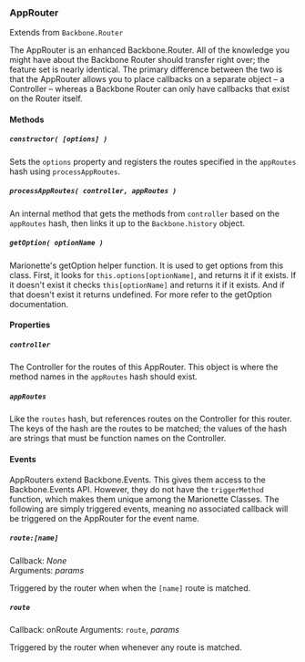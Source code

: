 ### AppRouter  
Extends from `Backbone.Router`

The AppRouter is an enhanced Backbone.Router. All of the knowledge you might have about
the Backbone Router should transfer right over; the feature set is nearly identical. The primary
difference between the two is that the AppRouter allows you to place callbacks on a separate object
– a Controller – whereas a Backbone Router can only have callbacks that exist on the Router itself.

#### Methods

##### `constructor( [options] )`

Sets the `options` property and registers the routes specified in the `appRoutes` hash using `processAppRoutes`.

##### `processAppRoutes( controller, appRoutes )`

An internal method that gets the methods from `controller` based on the `appRoutes` hash, then links
it up to the `Backbone.history` object.

##### `getOption( optionName )`

Marionette's getOption helper function. It is used to get options from this class. First,
it looks for `this.options[optionName]`, and returns it if it exists. If it doesn't exist it checks
`this[optionName]` and returns it if it exists. And if that doesn't exist it returns undefined. For more
refer to the getOption documentation.

#### Properties

##### `controller`

The Controller for the routes of this AppRouter. This object is where the method names in the `appRoutes` hash
should exist.

##### `appRoutes`

Like the `routes` hash, but references routes on the Controller for this router. The keys of the hash
are the routes to be matched; the values of the hash are strings that must be function names on the
Controller.

#### Events

AppRouters extend Backbone.Events. This gives them access to the Backbone.Events API. However,
they do not have the `triggerMethod` function, which makes them unique among the Marionette
Classes. The following are simply triggered events, meaning no associated callback will be
triggered on the AppRouter for the event name.
 
##### `route:[name]`  
Callback: *None*  
Arguments: *params*

Triggered by the router when when the `[name]` route is matched.

##### `route`  
Callback: onRoute
Arguments: `route`, *params*

Triggered by the router when whenever any route is matched.
